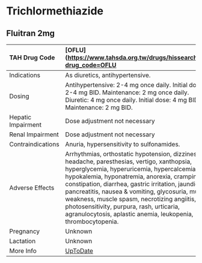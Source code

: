 # Trichlormethiazide

## Fluitran 2mg

| TAH Drug Code      | [OFLU](https://www.tahsda.org.tw/drugs/hissearch.php?drug_code=OFLU                                                                                                                                                                                                                                                                                                                                                                                           |
|:-------------------|:--------------------------------------------------------------------------------------------------------------------------------------------------------------------------------------------------------------------------------------------------------------------------------------------------------------------------------------------------------------------------------------------------------------------------------------------------------------|
| Indications        | As diuretics, antihypertensive.                                                                                                                                                                                                                                                                                                                                                                                                                               |
| Dosing             | Antihypertensive: 2-4 mg once daily. Initial dose: 2-4 mg BID. Maintenance: 2 mg once daily. Diuretic: 4 mg once daily. Initial dose: 4 mg BID. Maintenance: 2 mg BID.                                                                                                                                                                                                                                                                                        |
| Hepatic Impairment | Dose adjustment not necessary                                                                                                                                                                                                                                                                                                                                                                                                                                 |
| Renal Impairment   | Dose adjustment not necessary                                                                                                                                                                                                                                                                                                                                                                                                                                 |
| Contraindications  | Anuria, hypersensitivity to sulfonamides.                                                                                                                                                                                                                                                                                                                                                                                                                     |
| Adverse Effects    | Arrhythmias, orthostatic hypotension, dizziness, headache, paresthesias, vertigo, xanthopsia, hyperglycemia, hyperuricemia, hypercalcemia, hypokalemia, hyponatremia, anorexia, cramping, constipation, diarrhea, gastric irritation, jaundice, pancreatitis, nausea & vomiting, glycosuria, muscle weakness, muscle spasm, necrotizing angiitis, photosensitivity, purpura, rash, urticaria, agranulocytosis, aplastic anemia, leukopenia, thrombocytopenia. |
| Pregnancy          | Unknown                                                                                                                                                                                                                                                                                                                                                                                                                                                       |
| Lactation          | Unknown                                                                                                                                                                                                                                                                                                                                                                                                                                                       |
| More Info          | [UpToDate](https://www.uptodate.com/contents/trichlormethiazide-drug-information)                                                                                                                                                                                                                                                                                                                                                                             |

